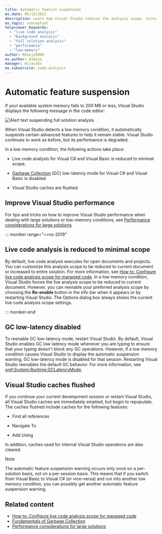 ```yaml
---
title: Automatic feature suspension
ms.date: 05/13/2022
description: Learn how Visual Studio reduces the analysis scope, turns off garbage collection low-latency mode, and flushes caches when system memory is limited.
ms.topic: conceptual
helpviewer_keywords:
  - "live code analysis"
  - "background analysis"
  - "full solution analysis"
  - "performance"
  - "low-memory"
author: Mikejo5000
ms.author: mikejo
manager: mijacobs
ms.subservice: code-analysis
---
```


# Automatic feature suspension

If your available system memory falls to 200 MB or less, Visual Studio displays the following message in the code editor:

![Alert text suspending full solution analysis](../code-quality/media/fsa_alert.png)

When Visual Studio detects a low memory condition, it automatically suspends certain advanced features to help it remain stable. Visual Studio continues to work as before, but its performance is degraded.

In a low memory condition, the following actions take place:

- Live code analysis for Visual C# and Visual Basic is reduced to minimal scope.

- [Garbage Collection](/dotnet/standard/garbage-collection/index) (GC) low-latency mode for Visual C# and Visual Basic is disabled.

- Visual Studio caches are flushed.

## Improve Visual Studio performance

For tips and tricks on how to improve Visual Studio performance when dealing with large solutions or low-memory conditions, see [Performance considerations for large solutions](https://github.com/dotnet/roslyn/blob/main/docs/wiki/Performance-considerations-for-large-solutions.md).

::: moniker range="<=vs-2019"

## Live code analysis is reduced to minimal scope

By default, live code analysis executes for open documents and projects. You can customize this analysis scope to be reduced to current document or increased to entire solution. For more information, see [How to: Configure live code analysis scope for managed code](./configure-live-code-analysis-scope-managed-code.md). In a low memory condition, Visual Studio forces the live analysis scope to be reduced to current document. However, you can reenable your preferred analysis scope by choosing the **Re-enable** button in the info bar when it appears or by restarting Visual Studio. The Options dialog box always shows the current live code analysis scope settings.

::: moniker-end

## GC low-latency disabled

To reenable GC low-latency mode, restart Visual Studio. By default, Visual Studio enables GC low-latency mode whenever you are typing to ensure that your typing doesn't block any GC operations. However, if a low memory condition causes Visual Studio to display the automatic suspension warning, GC low-latency mode is disabled for that session. Restarting Visual Studio reenables the default GC behavior. For more information, see <xref:System.Runtime.GCLatencyMode>.

## Visual Studio caches flushed

If you continue your current development session or restart Visual Studio, all Visual Studio caches are immediately emptied, but begin to repopulate. The caches flushed include caches for the following features:

- Find all references

- Navigate To

- Add Using

In addition, caches used for internal Visual Studio operations are also cleared.

> [!NOTE]
> The automatic feature suspension warning occurs only once on a per-solution basis, not on a per-session basis. This means that if you switch from Visual Basic to Visual C# (or vice-versa) and run into another low memory condition, you can possibly get another automatic feature suspension warning.

## Related content

- [How to: Configure live code analysis scope for managed code](./configure-live-code-analysis-scope-managed-code.md)
- [Fundamentals of Garbage Collection](/dotnet/standard/garbage-collection/fundamentals)
- [Performance considerations for large solutions](https://github.com/dotnet/roslyn/blob/main/docs/wiki/Performance-considerations-for-large-solutions.md)
